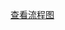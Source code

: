 [查看流程图](https://app.diagrams.net/?tags=%7B%7D&lightbox=1&highlight=0000ff&edit=_blank&layers=1&nav=1&title=Untitled%20Diagram.drawio&dark=auto#R%3Cmxfile%3E%3Cdiagram%20name%3D%22Page-1%22%20id%3D%22gITQ_93DNzAz5YHje_g1%22%3E3Zptb6M4EMc%2FjaXdF1nxFB5eQsruSdeTKlW62311csEF9hyMjGmS%2FfQ7TkyA4KY9tYHsSlWK%2FwzY%2FMYz9oQge7XefuG4yv9iKaHIMtItsm%2BQZZm%2B78A%2FqeyU4nrGQcl4kSqtE%2B6LH0SJrVlTpKQeGArGqCiqoZiwsiSJGGiYc7YZmj0yOuy1whkZCfcJpmP1nyIV%2BUH1l0an%2F0GKLG97Ng11Zo1bYyXUOU7ZpifZMbJXnDFxOFpvV4RKei2Xw3Wfnzl7HBgnpXjNBd6%2Ff26Wf7v8W2BnuXlL8e3i%2B0Ld5QnTRj0wipcojFEUyIMgQKGvbGqxa6Fw1pQpkfc1kR1t8kKQ%2Bwon8uwG5gFouVhTdXo8zrZTwgXZ9iQ17i%2BErYngOzBpz9qKYTuLWvybziVmyznvucNVGlazIDveugMFB4rV%2F%2BBmvYKbNTs327k2bo6Gm4v8GIWe5Ob7KHLlAWCMbBQHKLhBofVhjWtB%2BMe3AZXcCojskBZZCZpg0uCxoHTFKOOgpOQRNxQYRCmu8%2BN9ZeMOCxiBvMyUY4CPd%2FHQ4pgelIucsYccT%2BOho%2BG7u2g5ctF%2FzQNZ4KqQ7AmHh5t9Yi%2FMYIjN02AzNdguRs3VU4NlSXBGKeGLNS5hsZif3WkutTQ5IZgSnTdCl1DWpNfIbjTv5qfn6ydenUD%2BauhVMps9WIMRMyKS9PpIWZrZNS2ptrMeFZLCBlk1GRc5y1iJadypUcfNgFZnc8vkirun9Z0IsVO7fdwINmQJCPnuq7z%2Bk7Vs29%2FU%2FfaNm%2B2gtVOtZ51Qs4Yn5NyDtsUF5hkRLy%2BPksJZn3JCsSiehmWEzj%2F7S0PO8a5nULGiFHXvzndS6E8V42S3f2rgeyfOP3TRTYXjWN8wO8blg0w%2BiaBnYsmYKJbcYSwt3Ln3vua4aLiBneUDw%2Fxc7pmGV3B1tOwRLRR7KFzJv9hBkY%2F8QBYPgbsvukAJUWD2igcoJz6jyDDH9St0X1S1TFVQlFdS3O84ppmYxwS%2BG5J%2FibR%2FMdLOzDneNYdJ%2FpPhWS8k%2Bn3rjvACEBD%2B9uxv%2FVLZ%2F1jHt%2FuE82uBa52xvtDKMK4iUQwRGyJ%2FH8bwGQUfSpaS37Cot42he3Q1vaOJ8Atu49yZQzxwTkJ86ZvThrj3yghv1533C%2FG3eW5cHcstFoVnmLtcsU%2B%2BuvI1C5k%2FabHyTC1ccbbdzY5r%2BTIuy5gU17gMll%2B54KIkfMGbUkDkzU7tdJJpS2IdtuWlsLUD6GG7Yyk8hXtYZIonOMzE%2FvEP0gM%2FVaBjjV1f0r2FMbTvGDSq%2FVw%2F77%2FSXsDFpma91O6IvYu5eFzXgoutCVz8C7nNca%2FObeMCG9xmX9ptv0MMusZ0zoRm99b7UHB0Px6w458%3D%3C%2Fdiagram%3E%3C%2Fmxfile%3E)
